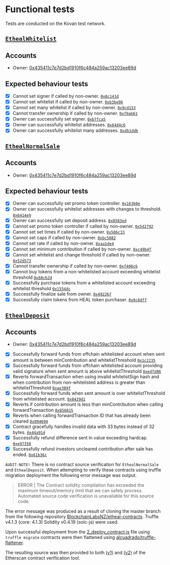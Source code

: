 # Functional tests
Tests are conducted on the Kovan test network.

## [`EthealWhitelist`](https://kovan.etherscan.io/address/0x58220d67ae60e6ca4096ea2afa93ef4ee3826668)

## Accounts

* Owner: [0x435411c7e7d2bd1910f6c484a259ac13203ee89d](https://kovan.etherscan.io/address/0x435411c7e7d2bd1910f6c484a259ac13203ee89d)

## Expected behaviour tests

  - [x] Cannot set signer if called by non-owner. [`0x8c141d`](https://kovan.etherscan.io/tx/0x8c141d6c99234e919181165da60aef72f164774d8d181a82f50a9785f47fba3c)
  - [x] Cannot set whitelist if called by non-owner. [`0xb3be96`](https://kovan.etherscan.io/tx/0xb3be960de0a4e41309b7f36cb2b8e8c609c95a2f4b79a4a83e914525af699ecc)
  - [x] Cannot set many whitelist if called by non-owner. [`0x9cd153`](https://kovan.etherscan.io/tx/0x9cd15373e1fc92572b58e8400385a79d3a2f0be88d93d834d17b2adf1ae52ac0)
  - [x] Cannot transfer ownership if called by non-owner. [`0xf9ab61`](https://kovan.etherscan.io/tx/0xf9ab61c4c965d55f275dd9d55d5c3d16849cd5e9c943fd1b4b7a80333a6356cd)
  - [x] Owner can successfully set signer. [`0xb7fca5`](https://kovan.etherscan.io/tx/0xb7fca5173bd57b19c36ac0430773fbc15623849ecedcd54db0e6a3280e1db801)
  - [x] Owner can successfully whitelist addresses. [`0x64d4c6`](https://kovan.etherscan.io/tx/0x64d4c6571248591e8ecb317c7cc99bb9d51b02b315c64c65b9f5a580079d89a3)
  - [x] Owner can successfully whitelist many addresses. [`0xdb1ddb`](https://kovan.etherscan.io/tx/0xdb1ddbf90d38d2153b9e027a9ecd3bf166c3d80e360d752a73e776d470ef92a9)

## [`EthealNormalSale`](https://kovan.etherscan.io/address/0xE98801774128ff685EB7f124521a8807B36CDA0b)

## Accounts

* Owner: [0x435411c7e7d2bd1910f6c484a259ac13203ee89d](https://kovan.etherscan.io/address/0x435411c7e7d2bd1910f6c484a259ac13203ee89d)

## Expected behaviour tests

  - [x] Owner can successfully set promo token controller. [`0x163b0e`](https://kovan.etherscan.io/tx/0x163b0e683f1fa4bf24f13da89ac7efbfea60e4341b4990e3a82bc558420862b7)
  - [x] Owner can successfully whitelist addresses with changes to threshold. [`0x6414e9`](https://kovan.etherscan.io/tx/0x6414e9f262babfb930f961d84e373bcda336d965ee6abfc4a15a57d33649703f)
  - [x] Owner can successfully set deposit address. [`0x8583ed`](https://kovan.etherscan.io/tx/0x8583ed6ff5f41d538fddd4c223ec4ddfe42d25efc03f9c4aec0172d4422201ae)
  - [x] Cannot set promo token controller if called by non-owner. [`0x5d2792`](https://kovan.etherscan.io/tx/0x5d27920feee6d70b85ccee4d88bba34fff1e3be4a4d5803ce0f5b1134a6b6af1)    
  - [x] Cannot set set times if called by non-owner. [`0x506c33`](https://kovan.etherscan.io/tx/0x506c33a7aa4bae248896d8bdce685fbe454f26d3de06f83c2c749abdc4ed059e)
  - [x] Cannot set caps if called by non-owner. [`0xbc5882`](https://kovan.etherscan.io/tx/0xbc588221a121a4cf0f29ddf001b1d62ed46cffc573b12b69fd9e81fd5e799c33)
  - [x] Cannot set rate if called by non-owner. [`0xaa1de4`](https://kovan.etherscan.io/tx/0xaa1de4abe80d8c1f870fa42c830c10ff565a31ebdeded1d7b99ac8d2cf1541d1)
  - [x] Cannot set minimum contribution if called by non-owner. [`0xc49b4f`](https://kovan.etherscan.io/tx/0xc49b4f30a3077bb511c4712f1c1ea2264db2d1e3f99f2331ab1092977490d97a)
  - [x] Cannot set whitelist and change threshold if called by non-owner. [`0x52d573`](https://kovan.etherscan.io/tx/0x52d573cba9a8ad3ce960abe53ccfd6ad56b9713b6f7987ac1a7becac9fde03d7)
  - [x] Cannot transfer ownership if called by non-owner. [`0xf408c6`](https://kovan.etherscan.io/tx/0xf408c6fe86ee48b9c4b992fe7e701ef783ee63f4c75aa01baae8645df28cea7f)
  - [x] Cannot buy tokens from a non-whitelisted account exceeding whitelist threshold [`0x68cb2d`](https://kovan.etherscan.io/tx/0x68cb2d7d57acd86b25875faba972abe582077fed3a18c705c3e27862db66e09e)
  - [x] Successfully purchase tokens from a whitelisted account exceeding whitelist threshold [`0x1554dc`](https://kovan.etherscan.io/tx/0x1554dcac0b1cd7c962b20996164751c5635e2f5af7ca1720f753af921a729396)
  - [x] Successfully finalize sale from owner.
  [`0x492267`](https://kovan.etherscan.io/tx/0x49226752e4a509cfb85f0fbc3f8d45bb07c5c7c0b7536f2be5216d7263257188)
  - [x] Successfully claim tokens from HEAL token purchaser.
  [`0x6c6dff`](https://kovan.etherscan.io/tx/0x6c6dff94a3d0e006127066cfb770d77e77801a79e0eb9a7ebca0ff91877914ad)

## [`EthealDeposit`](https://kovan.etherscan.io/address/0x786371022DFd95306a76e00D50Dc5F03BbFeF2AA)

## Accounts

* Owner: [0x435411c7e7d2bd1910f6c484a259ac13203ee89d](https://kovan.etherscan.io/address/0x435411c7e7d2bd1910f6c484a259ac13203ee89d)

- [x] Successfully forward funds from offchain whitelisted account when sent amount is between minContribution and whitelistThreshold [`0x1c2235`](https://kovan.etherscan.io/tx/0x1c22352b871daf255011cdfd3e0e4761da22db1ad58bd42f04484776160d7824)
- [x] Successfully forward funds from offchain whitelisted account providing valid signature when sent amount is above whitelistThreshold [`0xedfd86`](https://kovan.etherscan.io/tx/0xedfd869b08a5c120089d8360b22c122b4109920a389e6a5150ab23e63205d7d4)
- [x] Reverts forwardTransaction when using invalid whitelistSign hash and when contribution from non-whitelisted address is greater than whitelistThreshold  [`0xae389f`](https://kovan.etherscan.io/tx/0xae389faa01d47fbc7b445c426ca5a19a0bbd71f9d79873b28e1bb2129ba006d7)
- [x] Successfully forward funds when sent amount is over whitelistThreshold from whitelisted account. [`0x8429d1`](https://kovan.etherscan.io/tx/0x8429d1fa90b69c5606d31b66491b13f43f82a26afe104414d237c9800bbc5285)
- [x] Reverts if contribution amount is less than minContribution when calling forwardTransaction [`0x856815`](https://kovan.etherscan.io/tx/0x85681509e33fd6097d8dbcd29b0c008171b0192f78c17d4ec6ffcf30809acfe8)
- [x] Reverts when calling forwardTransaction ID that has already been cleared [`0x894694`](https://kovan.etherscan.io/tx/0x8946947cfc78259620a741b7143b1116022331fb04bae46cb9a62d91155a8bb3)
- [x] Contract gracefully handles invalid data with 33 bytes instead of 32 bytes.
[`0x44a91d`](https://kovan.etherscan.io/tx/0x44a91d72e3452eb8aec9c065746844e411dc003d4c95eea7f692eec99e0ba46d)
- [x] Successfully refund difference sent in value exceeding hardcap.
[`0xe97358`](https://kovan.etherscan.io/tx/0xe97358f5bf1cd56cb7618c19d226fe872505636095abf6ad9d9ff15cd41292ac)
- [x] Successfully refund investors uncleared contribution after sale has ended.
[`0x61b36c`](https://kovan.etherscan.io/tx/0x61b36c942797774cddfe6d48e1bf4052a29702624c957d14ce009398e5c58895)

`AUDIT-NOTE!` There is no contract source verification for `EthealNormalSale` and `EthealDeposit`. When attempting to verify these contracts using truffle migration deployment the following error message was output.

> ERROR | The Contract solidity compilation has exceeded the maximum timeout/memory limit that we can safely process. Automated source code verification is unavailable for this source code.

The error message was produced as a result of cloning the master branch from the following repository [BlockchainLabsNZ/etheal-contracts](https://github.com/BlockchainLabsNZ/etheal-contracts). Truffle v4.1.3 (core: 4.1.3) Solidity v0.4.19 (solc-js) were used.

Upon successful deployment from the [2_deploy_contract.js](https://github.com/BlockchainLabsNZ/etheal-contracts/blob/migration_testing/migrations/2_deploy_contracts.js) file using `truffle migrate` contracts were then flattened using [alcuadrado/truffle-flattener](https://github.com/alcuadrado/truffle-flattener). 

The resulting source was then provided to both [(v1)](https://kovan.etherscan.io/verifyContract) and [(v2)](https://kovan.etherscan.io/verifyContract2?a=) of the Etherscan contract verification tool.
